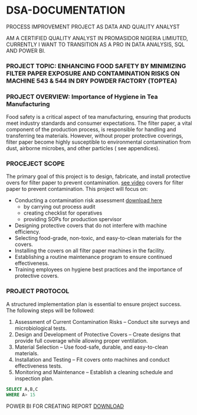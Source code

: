 # DSA-DOCUMENTATION
PROCESS IMPROVEMENT PROJECT AS DATA AND QUALITY ANALYST

AM A CERTIFIED QUALITY ANALYST IN PROMASIDOR NIGERIA LIMIUTED, CURRENTLY I WANT TO TRANSITION AS A PRO IN DATA ANALYSIS, SQL AND POWER BI.


### PROJECT TOPIC: ENHANCING FOOD SAFETY BY MINIMIZING FILTER PAPER EXPOSURE AND CONTAMINATION RISKS ON MACHINE 543 & 544 IN DRY POWDER FACTORY (TOPTEA)

### PROJECT OVERVIEW: Importance of Hygiene in Tea Manufacturing
Food safety is a critical aspect of tea manufacturing, ensuring that products meet industry standards and consumer expectations. The filter paper, a vital component of the production process, is responsible for handling and transferring tea materials. However, without proper protective coverings, filter paper become highly susceptible to environmental contamination from dust, airborne microbes, and other particles ( see appendices).

### PROCEJECT SCOPE
The primary goal of this project is to design, fabricate, and install protective overs for filter paper to prevent contamination. [see video](https://www.youtube.com/watch?v=F40Y-_rXMic&list=PLVlVLJaOlit7cuPJKp9Ky7ps2yJnt8Ays&index=1&pp=iAQB) covers for filter paper to prevent contamination.
This project will focus on:
- Conducting a contamination risk assessment [download here](https://www.microsoft.com)
  - by carrying out process audit
  - creating checklist for operatives
  - providing SOPs for production spervisor
- Designing protective covers that do not interfere with machine efficiency.
- Selecting food-grade, non-toxic, and easy-to-clean materials for the covers.
- Installing the covers on all filter paper machines in the facility.
- Establishing a routine maintenance program to ensure continued effectiveness.
- Training employees on hygiene best practices and the importance of protective covers.

### PROJECT PROTOCOL
A structured implementation plan is essential to ensure project success. The following steps will be followed:
1. Assessment of Current Contamination Risks – Conduct site surveys and microbiological tests.
2. Design and Development of Protective Covers – Create designs that provide full coverage while allowing proper ventilation.
3. Material Selection – Use food-safe, durable, and easy-to-clean materials.
4. Installation and Testing – Fit covers onto machines and conduct effectiveness tests.
5. Monitoring and Maintenance – Establish a cleaning schedule and inspection plan.

``` SQL
SELECT A,B,C
WHERE A> 15
```
POWER BI FOR CREATING REPORT
[DOWNLOAD](https://www.microsoft.com/en-us/download/details.aspx?id=58494)
